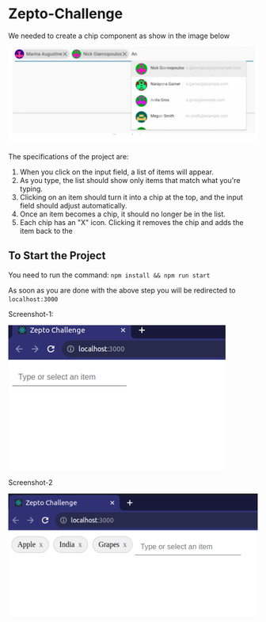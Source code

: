 # Zepto-Challenge

We needed to create a chip component as show in the image below

![](image.png)

The specifications of the project are:
1. When you click on the input field, a list of items will appear.
2. As you type, the list should show only items that match what you're typing.
3. Clicking on an item should turn it into a chip at the top, and the input field should adjust automatically.
4. Once an item becomes a chip, it should no longer be in the list.
5. Each chip has an "X" icon. Clicking it removes the chip and adds the item back to the 


## To Start the Project

You need to run the command: `npm install && npm run start`

As soon as you are done with the above step you will be redirected to `localhost:3000`

Screenshot-1:

![Alt text](image-1.png)

Screenshot-2

![Alt text](image-3.png)